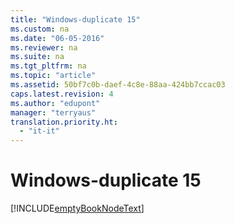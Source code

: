 ```yaml
---
title: "Windows-duplicate 15"
ms.custom: na
ms.date: "06-05-2016"
ms.reviewer: na
ms.suite: na
ms.tgt_pltfrm: na
ms.topic: "article"
ms.assetid: 50bf7c0b-daef-4c8e-88aa-424bb7ccac03
caps.latest.revision: 4
ms.author: "edupont"
manager: "terryaus"
translation.priority.ht: 
  - "it-it"
---
```

# Windows-duplicate 15
[!INCLUDE[emptyBookNodeText](../../Finance/includes/emptybooknodetext_md.md)]